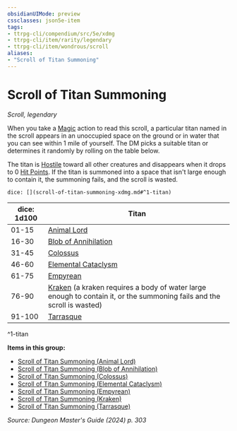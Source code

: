 ```yaml
---
obsidianUIMode: preview
cssclasses: json5e-item
tags:
- ttrpg-cli/compendium/src/5e/xdmg
- ttrpg-cli/item/rarity/legendary
- ttrpg-cli/item/wondrous/scroll
aliases: 
- "Scroll of Titan Summoning"
---
```

# Scroll of Titan Summoning
*Scroll, legendary*  



When you take a [Magic](Misc%20Files/CLI/rules/actions.md#Magic) action to read this scroll, a particular titan named in the scroll appears in an unoccupied space on the ground or in water that you can see within 1 mile of yourself. The DM picks a suitable titan or determines it randomly by rolling on the table below.

The titan is [Hostile](Misc%20Files/CLI/rules/variant-rules/hostile-attitude-xphb.md) toward all other creatures and disappears when it drops to 0 [Hit Points](Misc%20Files/CLI/rules/variant-rules/hit-points-xphb.md). If the titan is summoned into a space that isn't large enough to contain it, the summoning fails, and the scroll is wasted.

`dice: [](scroll-of-titan-summoning-xdmg.md#^1-titan)`

| dice: 1d100 | Titan |
|-------------|-------|
| 01-15 | [Animal Lord](Misc%20Files/CLI/compendium/items/scroll-of-titan-summoning-animal-lord-xdmg.md) |
| 16-30 | [Blob of Annihilation](Misc%20Files/CLI/compendium/items/scroll-of-titan-summoning-blob-of-annihilation-xdmg.md) |
| 31-45 | [Colossus](Misc%20Files/CLI/compendium/items/scroll-of-titan-summoning-colossus-xdmg.md) |
| 46-60 | [Elemental Cataclysm](Misc%20Files/CLI/compendium/items/scroll-of-titan-summoning-elemental-cataclysm-xdmg.md) |
| 61-75 | [Empyrean](Misc%20Files/CLI/compendium/items/scroll-of-titan-summoning-empyrean-xdmg.md) |
| 76-90 | [Kraken](Misc%20Files/CLI/compendium/items/scroll-of-titan-summoning-kraken-xdmg.md) (a kraken requires a body of water large enough to contain it, or the summoning fails and the scroll is wasted) |
| 91-100 | [Tarrasque](Misc%20Files/CLI/compendium/items/scroll-of-titan-summoning-tarrasque-xdmg.md) |
^1-titan

**Items in this group:**

- [Scroll of Titan Summoning (Animal Lord)](Misc%20Files/CLI/compendium/items/scroll-of-titan-summoning-animal-lord-xdmg.md)
- [Scroll of Titan Summoning (Blob of Annihilation)](Misc%20Files/CLI/compendium/items/scroll-of-titan-summoning-blob-of-annihilation-xdmg.md)
- [Scroll of Titan Summoning (Colossus)](Misc%20Files/CLI/compendium/items/scroll-of-titan-summoning-colossus-xdmg.md)
- [Scroll of Titan Summoning (Elemental Cataclysm)](Misc%20Files/CLI/compendium/items/scroll-of-titan-summoning-elemental-cataclysm-xdmg.md)
- [Scroll of Titan Summoning (Empyrean)](Misc%20Files/CLI/compendium/items/scroll-of-titan-summoning-empyrean-xdmg.md)
- [Scroll of Titan Summoning (Kraken)](Misc%20Files/CLI/compendium/items/scroll-of-titan-summoning-kraken-xdmg.md)
- [Scroll of Titan Summoning (Tarrasque)](Misc%20Files/CLI/compendium/items/scroll-of-titan-summoning-tarrasque-xdmg.md)

*Source: Dungeon Master's Guide (2024) p. 303*